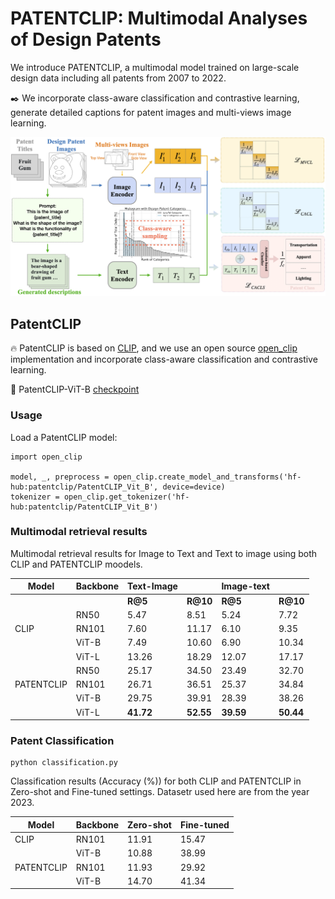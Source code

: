 # PATENTCLIP: Multimodal Analyses of Design Patents 
We introduce PATENTCLIP, a multimodal model trained on large-scale design data including all patents from 2007 to 2022.

:black_nib: We incorporate class-aware classification and contrastive learning,
generate detailed captions for patent images and multi-views
image learning.

<img width="2168" alt="main_fig" src="pipeline.png">

<!-- ## Data
:green_book: Sample datas can be viewed and download [here](). -->

## PatentCLIP
:fire: PatentCLIP is based on [CLIP](https://github.com/openai/CLIP), and we use an open source [open_clip](https://github.com/mlfoundations/open_clip) implementation and incorporate class-aware classification and contrastive learning.


:hugs: PatentCLIP-ViT-B [checkpoint](https://huggingface.co/patentclip/PatentCLIP_Vit_B)


### Usage
Load a PatentCLIP model:
```
import open_clip

model, _, preprocess = open_clip.create_model_and_transforms('hf-hub:patentclip/PatentCLIP_Vit_B', device=device)
tokenizer = open_clip.get_tokenizer('hf-hub:patentclip/PatentCLIP_Vit_B')
```

### Multimodal retrieval results 

Multimodal retrieval results for Image to Text and Text to image using both CLIP and PATENTCLIP moodels.

|  **Model**  |   **Backbone**   | **Text-Image**  |          | **Image-text**     |          | 
| ----------|  ----------|---------- |  ----------| ---------- |  ---------- | 
|        |        |       **R@5**     | **R@10**    |   **R@5**       |  **R@10** |
|        |    RN50    |       5.47    | 8.51    |   5.24      |  7.72 |
|   CLIP     |    RN101   |       7.60    | 11.17    |   6.10      |  9.35 |
|        |    ViT-B  |     7.49   |10.60  |   6.90      |  10.34|
|        |    ViT-L   |       13.26    | 18.29    |   12.07      |  17.17 |
|        |    RN50    |       25.17   | 34.50    |   23.49      |  32.70|
|   PATENTCLIP     |    RN101   |       26.71   | 36.51    |   25.37      |  34.84 |
|        |    ViT-B  |       29.75  | 39.91    |   28.39      |  38.26|
|        |    ViT-L   |       **41.72**    | **52.55**    |   **39.59**      |  **50.44** |



### Patent Classification

```
python classification.py
```
Classification results (Accuracy (%)) for both CLIP and PATENTCLIP in Zero-shot and Fine-tuned settings. Datasetr used here are from the year 2023.

|**Model** |   **Backbone**   | **Zero-shot**  |  **Fine-tuned**     | 
| ----------|  ----------|---------- |  ----------|
| CLIP| RN101 | 11.91 | 15.47|
| | ViT-B | 10.88 | 38.99|
PATENTCLIP| RN101| 11.93| 29.92|
| | ViT-B | 14.70 | 41.34|

